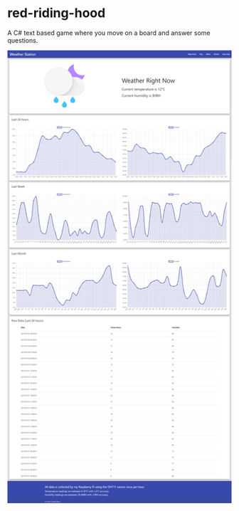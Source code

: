 # red-riding-hood
A C# text based game where you move on a board and answer some questions.

![screenshot](https://github.com/DanielSima/weather-station/blob/master/screencapture-18-184-192-25-2019-05-06-18_39_30.png?raw=true)
